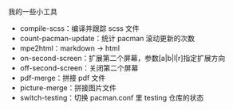 我的一些小工具

- compile-scss：编译并跟踪 scss 文件
- count-pacman-update：统计 pacman 滚动更新的次数
- mpe2html：markdown -> html
- on-second-screen：扩展第二个屏幕，参数[a|b|l|r]指定扩展方向
- off-second-screen：关闭第二个屏幕
- pdf-merge：拼接 pdf 文件
- picture-merge：拼接图片文件
- switch-testing：切换 pacman.conf 里 testing 仓库的状态
